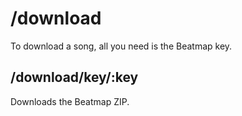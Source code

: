 # /download

To download a song, all you need is the Beatmap key.

## /download/key/:key

Downloads the Beatmap ZIP.